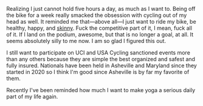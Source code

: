 Realizing I just cannot hold five hours a day, as much as I want to. Being off the bike for a week really smacked the obsession with cycling out of my head as well. It reminded me that—above all—I just want to ride my bike, be healthy, happy, and [skinny](../Cycling/Body%20composition%20first.md). Fuck the competitive part of it, I mean, fuck all of it. If I land on the podium, awesome, but that is no longer a goal, at all. It seems absolutely silly to me now. I am so glad I figured this out.

I still want to participate on UCI and USA Cycling sanctioned events more than any others because they are simple the best organized and safest and fully insured. Nationals have been held in Asheville and Maryland since they started in 2020 so I think I'm good since Asheville is by far my favorite of them.

Recently I've been reminded how much I want to make yoga a serious daily part of my life again.


